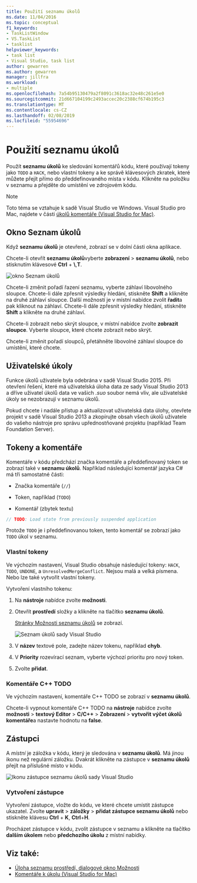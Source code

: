 ```yaml
---
title: Použití seznamu úkolů
ms.date: 11/04/2016
ms.topic: conceptual
f1_keywords:
- TaskListWindow
- VS.TaskList
- tasklist
helpviewer_keywords:
- task list
- Visual Studio, task list
author: gewarren
ms.author: gewarren
manager: jillfra
ms.workload:
- multiple
ms.openlocfilehash: 7a54b95130479a2f8091c3618ac32e48c261e5e0
ms.sourcegitcommit: 21d667104199c2493accec20c2388cf674b195c3
ms.translationtype: MT
ms.contentlocale: cs-CZ
ms.lasthandoff: 02/08/2019
ms.locfileid: "55954696"
---
```

# <a name="use-the-task-list"></a>Použití seznamu úkolů

Použít **seznamu úkolů** ke sledování komentářů kódu, které používají tokeny jako `TODO` a `HACK`, nebo vlastní tokeny a ke správě klávesových zkratek, které můžete přejít přímo do předdefinovaného místa v kódu. Klikněte na položku v seznamu a přejděte do umístění ve zdrojovém kódu.

> [!NOTE]
> Toto téma se vztahuje k sadě Visual Studio ve Windows. Visual Studio pro Mac, najdete v části [úkolů komentáře (Visual Studio for Mac)](/visualstudio/mac/task-comments).

## <a name="the-task-list-window"></a>Okno Seznam úkolů

Když **seznamu úkolů** je otevřené, zobrazí se v dolní části okna aplikace.

Chcete-li otevřít **seznamu úkolů**vyberte **zobrazení** > **seznamu úkolů**, nebo stisknutím klávesové **Ctrl** + **\\**,**T**.

![okno Seznam úkolů](../ide/media/vs2015_task_list.png)

Chcete-li změnit pořadí řazení seznamu, vyberte záhlaví libovolného sloupce. Chcete-li dále zpřesnit výsledky hledání, stiskněte **Shift** a klikněte na druhé záhlaví sloupce. Další možností je v místní nabídce zvolit **řadit**a pak kliknout na záhlaví. Chcete-li dále zpřesnit výsledky hledání, stiskněte **Shift** a klikněte na druhé záhlaví.

Chcete-li zobrazit nebo skrýt sloupce, v místní nabídce zvolte **zobrazit sloupce**. Vyberte sloupce, které chcete zobrazit nebo skrýt.

Chcete-li změnit pořadí sloupců, přetáhněte libovolné záhlaví sloupce do umístění, které chcete.

## <a name="user-tasks"></a>Uživatelské úkoly

Funkce úkolů uživatele byla odebrána v sadě Visual Studio 2015. Při otevření řešení, které má uživatelská úloha data ze sady Visual Studio 2013 a dříve uživatel úkolů data ve vašich *.suo* soubor nemá vliv, ale uživatelské úkoly se nezobrazují v seznamu úkolů.

Pokud chcete i nadále přístup a aktualizovat uživatelská data úlohy, otevřete projekt v sadě Visual Studio 2013 a zkopírujte obsah všech úkolů uživatele do vašeho nástroje pro správu upřednostňované projektu (například Team Foundation Server).

## <a name="tokens-and-comments"></a>Tokeny a komentáře

Komentáře v kódu předchází značka komentáře a předdefinovaný token se zobrazí také v **seznamu úkolů**. Například následující komentář jazyka C# má tři samostatné části:

- Značka komentáře (`//`)

- Token, například (`TODO`)

- Komentář (zbytek textu)

```csharp
// TODO: Load state from previously suspended application
```

Protože `TODO` je i předdefinovanou token, tento komentář se zobrazí jako `TODO` úkol v seznamu.

### <a name="custom-tokens"></a>Vlastní tokeny

Ve výchozím nastavení, Visual Studio obsahuje následující tokeny: `HACK`, `TODO`, `UNDONE`, a `UnresolvedMergeConflict`. Nejsou malá a velká písmena. Nebo lze také vytvořit vlastní tokeny.

Vytvoření vlastního tokenu:

1. Na **nástroje** nabídce zvolte **možnosti**.

2. Otevřít **prostředí** složky a klikněte na tlačítko **seznamu úkolů**.

   [Stránky Možnosti seznamu úkolů](../ide/reference/task-list-environment-options-dialog-box.md) se zobrazí.

   ![Seznam úkolů sady Visual Studio](../ide/media/vs2015_task_list_options.png)

3. V **název** textové pole, zadejte název tokenu, například **chyb**.

4. V **Priority** rozevírací seznam, vyberte výchozí prioritu pro nový token.

5. Zvolte **přidat**.

### <a name="c-todo-comments"></a>Komentáře C++ TODO

Ve výchozím nastavení, komentáře C++ TODO se zobrazí v **seznamu úkolů**.

Chcete-li vypnout komentáře C++ TODO na **nástroje** nabídce zvolte **možnosti** > **textový Editor** > **C/C++**  >  **Zobrazení** > **vytvořit výčet úkolů komentáře**a nastavte hodnotu na **false**.

## <a name="shortcuts"></a>Zástupci

A *místní* je záložka v kódu, který je sledována v **seznamu úkolů**. Má jinou ikonu než regulární záložku. Dvakrát klikněte na zástupce v **seznamu úkolů** přejít na příslušné místo v kódu.

![Ikonu zástupce seznamu úkolů sady Visual Studio](../ide/media/vs2015_task_list_bookmark.png)

### <a name="create-a-shortcut"></a>Vytvoření zástupce

Vytvoření zástupce, vložte do kódu, ve které chcete umístit zástupce ukazatel. Zvolte **upravit** > **záložky** > **přidat zástupce seznamu úkolů** nebo stiskněte klávesu **Ctrl** + **K**, **Ctrl**+**H**.

Procházet zástupce v kódu, zvolit zástupce v seznamu a klikněte na tlačítko **dalším úkolem** nebo **předchozího úkolu** z místní nabídky.

## <a name="see-also"></a>Viz také:

- [Úloha seznamu prostředí, dialogové okno Možnosti](../ide/reference/task-list-environment-options-dialog-box.md)
- [Komentáře k úkolu (Visual Studio for Mac)](/visualstudio/mac/task-comments)
